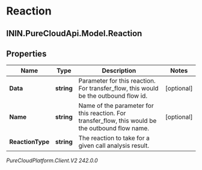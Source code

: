# Reaction

## ININ.PureCloudApi.Model.Reaction

## Properties

|Name | Type | Description | Notes|
|------------ | ------------- | ------------- | -------------|
| **Data** | **string** | Parameter for this reaction. For transfer_flow, this would be the outbound flow id. | [optional] |
| **Name** | **string** | Name of the parameter for this reaction. For transfer_flow, this would be the outbound flow name. | [optional] |
| **ReactionType** | **string** | The reaction to take for a given call analysis result. | |



_PureCloudPlatform.Client.V2 242.0.0_
